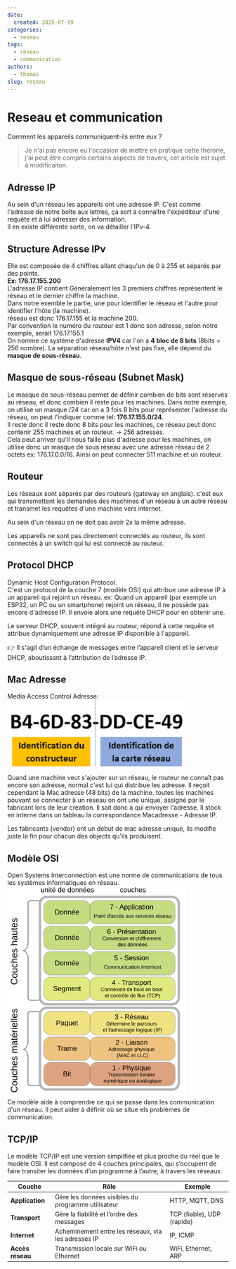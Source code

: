 ```yaml
---
date:
  created: 2025-07-19
categories:
  - reseau
tags:
  - reseau
  - communication
authors:
  - thomas
slug: reseau
---
```


# Reseau et communication 
Comment les appareils communiquent-ils entre eux ?


<!-- more -->

>Je n'ai pas encore eu l'occasion de mettre en pratique cette thérorie, j'ai peut être compris certains aspects de travers, cet article est sujet à modificaiton.

## Adresse IP
Au sein d'un réseau les appareils ont une adresse IP. C'est comme l'adresse de notre boîte aux lettres, ça sert à connaître l'expéditeur d'une requête et à lui adresser des information.  
Il en existe différente sorte, on va détailler l'IPv-4.

## Structure Adresse IPv
Elle est composée de 4 chiffres allant chaqu'un de 0 à 255 et séparés par des points.   
**Ex: 176.17.155.200**  
L'adresse IP contient Généralement les 3 premiers chiffres représentent le réseau et le dernier chiffre la machine.  
Dans notre exemble le  partie, une pour identifier le réseau et l'autre pour identifier l'hôte (la machine).  
réseau est donc 176.17.155 et la machine 200.  
Par convention le numéro du routeur est 1 donc son adresse, selon notre exemple, serait 176.17.155.1  
On nomme ce système d'adresse **IPV4** car l'on a **4 bloc de 8 bits** (8bits = 256 nombre).
La séparation réseau/hôte n'est pas fixe, elle dépend du **masque de sous-réseau**.    


## Masque de sous-réseau (Subnet Mask)
Le masque de sous-réseau permet de définir combien de bits sont réservés au réseau, et donc combien il reste pour les machines.
Dans notre exemple, on utilise un masque /24 car on a 3 fois 8 bits pour représenter l'adresse du réseau, on peut l'indiquer comme tel: **176.17.155.0/24**.  
Il reste donc il reste donc 8 bits pour les machines, ce réseau peut donc contenir 255 machines et un routeur. -> 256 adresses.  
Cela peut arriver qu'il nous faille plus d'adresse pour les machines, on utilise donc un masque de sous réseau avec une adresse réseau de 2 octets ex: 176.17.0.0/16. Ainsi on peut connecter 511 machine et un routeur.

## Routeur
Les réseaux sont séparés par des routeurs (gateway en anglais). c'est eux qui transmettent les demandes des machines d'un réseau à un autre réseau et transmet les requêtes d'une machine vers internet.

Au sein d'un réseau on ne doit pas avoir 2x la même adresse. 

Les appareils ne sont pas directement connectés au routeur, ils sont connectés à un switch qui lui est connecté au routeur. 

## Protocol DHCP 
Dynamic Host Configuration Protocol.  
C'est un protocol de la couche 7 (modèle OSI) qui attribue une adresse IP à un appareil qui rejoint un réseau. 
ex: Quand un appareil (par exemple un ESP32, un PC ou un smartphone) rejoint un réseau, il ne possède pas encore d'adresse IP. Il envoie alors une requête DHCP pour en obtenir une.

Le serveur DHCP, souvent intégré au routeur, répond à cette requête et attribue dynamiquement une adresse IP disponible à l'appareil.

👉 Il s'agit d’un échange de messages entre l’appareil client et le serveur DHCP, aboutissant à l’attribution de l’adresse IP.


## Mac Adresse
Media Access Control Adresse:
![extension ESP-IDF](mkdocs/mac_adresse.png)  

Quand une machine veut s'ajouter sur un réseau, le routeur ne connaît pas encore son adresse, normal c'est lui qui distribue les adresse. Il reçoit cependant la Mac adresse (48 bits) de la machine. toutes les machines pouvant se connecter à un réseau on ont une unique, assigné par le fabricant lors de leur création. Il sait donc à qui envoyer l'adresse. Il stock en interne dans un tableau la correspondance Macadresse - Adresse IP.  

Les fabricants (vendor) ont un début de mac adresse unique, ils modifie juste la fin pour chacun des objects qu'ils produisent.

## Modèle OSI
Open Systems Interconnection est une norme de communications de tous les systèmes informatiques en réseau.  
![extension ESP-IDF](mkdocs/Diagramme_OSI.png)  
Ce modèle aide à comprendre ce qui se passe dans les communication d'un réseau. Il peut aider à définir où se situe els problèmes de communication.

## TCP/IP
Le modèle TCP/IP est une version simplifiée et plus proche du réel que le modèle OSI.
Il est composé de 4 couches principales, qui s’occupent de faire transiter les données d’un programme à l’autre, à travers les réseaux.

| **Couche**       | **Rôle**        | **Exemple**                                           | 
|--------------|----------------------------|----------------------------------------------------------|
| **Application**  | Gère les données visibles du programme utilisateur	 | HTTP, MQTT, DNS             | 
| **Transport** | 	Gère la fiabilité et l’ordre des messages   | TCP (fiable), UDP (rapide)           | 
| **Internet** | Acheminement entre les réseaux, via les adresses IP     | 	IP, ICMP                   | 
| **Accès réseau** | 	Transmission locale sur WiFi ou Ethernet           | 	WiFi, Ethernet, ARP        | 
